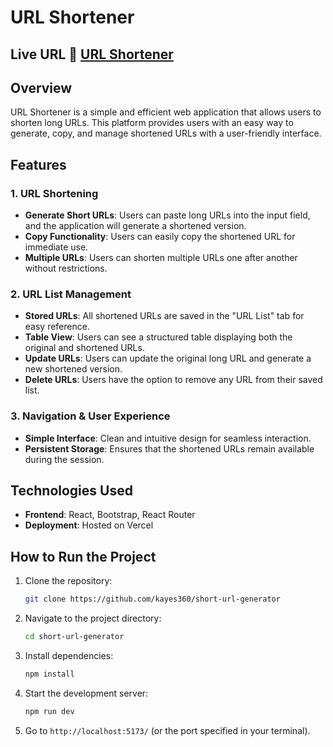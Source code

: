 # URL Shortener

## Live URL :link: [URL Shortener](https://imrul-shorturl.vercel.app/)

## Overview
URL Shortener is a simple and efficient web application that allows users to shorten long URLs. This platform provides users with an easy way to generate, copy, and manage shortened URLs with a user-friendly interface.

## Features
### 1. URL Shortening
- **Generate Short URLs**: Users can paste long URLs into the input field, and the application will generate a shortened version.
- **Copy Functionality**: Users can easily copy the shortened URL for immediate use.
- **Multiple URLs**: Users can shorten multiple URLs one after another without restrictions.

### 2. URL List Management
- **Stored URLs**: All shortened URLs are saved in the "URL List" tab for easy reference.
- **Table View**: Users can see a structured table displaying both the original and shortened URLs.
- **Update URLs**: Users can update the original long URL and generate a new shortened version.
- **Delete URLs**: Users have the option to remove any URL from their saved list.

### 3. Navigation & User Experience
- **Simple Interface**: Clean and intuitive design for seamless interaction.
- **Persistent Storage**: Ensures that the shortened URLs remain available during the session.
 

## Technologies Used
- **Frontend**: React, Bootstrap, React Router
- **Deployment**: Hosted on Vercel

## How to Run the Project
1. Clone the repository:
   ```sh
   git clone https://github.com/kayes360/short-url-generator
   ```
2. Navigate to the project directory:
   ```sh
   cd short-url-generator
   ```
3. Install dependencies:
   ```sh
   npm install
   ```
4. Start the development server:
   ```sh
   npm run dev
   ```
5. Go to `http://localhost:5173/` (or the port specified in your terminal).

